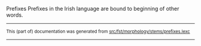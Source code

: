 Prefixes
Prefixes in the Irish language are bound to beginning of other words.

* * *

<small>This (part of) documentation was generated from [src/fst/morphology/stems/prefixes.lexc](https://github.com/giellalt/lang-gle/blob/main/src/fst/morphology/stems/prefixes.lexc)</small>

---


